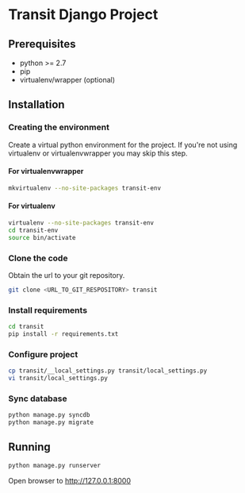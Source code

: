 # Transit Django Project #
## Prerequisites ##

- python >= 2.7
- pip
- virtualenv/wrapper (optional)

## Installation ##
### Creating the environment ###
Create a virtual python environment for the project.
If you're not using virtualenv or virtualenvwrapper you may skip this step.

#### For virtualenvwrapper ####
```bash
mkvirtualenv --no-site-packages transit-env
```

#### For virtualenv ####
```bash
virtualenv --no-site-packages transit-env
cd transit-env
source bin/activate
```

### Clone the code ###
Obtain the url to your git repository.

```bash
git clone <URL_TO_GIT_RESPOSITORY> transit
```

### Install requirements ###
```bash
cd transit
pip install -r requirements.txt
```

### Configure project ###
```bash
cp transit/__local_settings.py transit/local_settings.py
vi transit/local_settings.py
```

### Sync database ###
```bash
python manage.py syncdb
python manage.py migrate
```

## Running ##
```bash
python manage.py runserver
```

Open browser to http://127.0.0.1:8000
